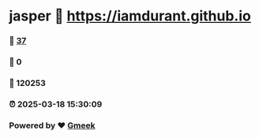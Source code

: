 # jasper :link: https://iamdurant.github.io 
### :page_facing_up: [37](https://iamdurant.github.io/tag.html) 
### :speech_balloon: 0 
### :hibiscus: 120253 
### :alarm_clock: 2025-03-18 15:30:09 
### Powered by :heart: [Gmeek](https://github.com/Meekdai/Gmeek)
